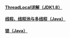 
#### [ThreadLocal详解（JDK1.8）](./Java相关\Java基础等\并发/ThreadLocal详解（JDK1.8）.md)
#### [线程、线程池与多线程（Java）](./Java相关\Java基础等\并发/线程、线程池与多线程（Java）.md)
#### [锁（Java）](./Java相关\Java基础等\并发/锁（Java）.md)